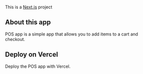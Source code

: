 This is a [Next.js](https://nextjs.org) project

## About this app
POS app is a simple app that allows you to add items to a cart and checkout.

## Deploy on Vercel
Deploy the POS app with Vercel.
